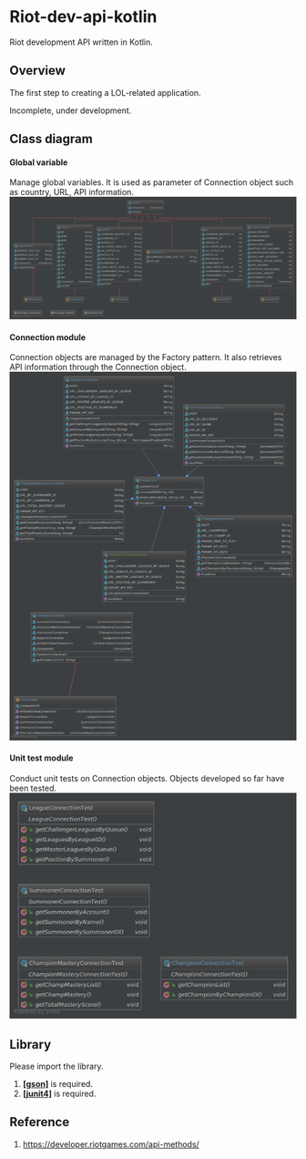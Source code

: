 # Riot-dev-api-kotlin
Riot development API written in Kotlin.

## Overview
The first step to creating a LOL-related application.

Incomplete, under development.

## Class diagram
#### Global variable
Manage global variables. It is used as parameter of Connection object such as country, URL, API information.
![ex_screenshot](/res/global.png)
#### Connection module
Connection objects are managed by the Factory pattern. It also retrieves API information through the Connection object.
![ex_screenshot](/res/connection.png)
#### Unit test module
Conduct unit tests on Connection objects. Objects developed so far have been tested.
![ex_screenshot](/res/unittest.png)

## Library
Please import the library.
1. __[[gson]](https://github.com/google/gson)__ is required.
2. __[[junit4]](https://github.com/junit-team/junit4)__ is required.

## Reference
1. https://developer.riotgames.com/api-methods/
